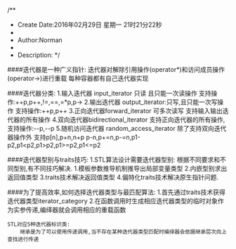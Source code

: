 /**
* Create Date:2016年02月29日 星期一 21时21分22秒
* 
* Author:Norman
* 
* Description: 
*/

####迭代器是一种广义指针:
    迭代器对解除引用操作(operator*)和访问成员操作(operator->)进行重载
    每种容器都有自己迭代器实现

####迭代器分类:
    1.输入迭代器 input_iterator 只读 且只能一次读操作
        支持操作:++p,p++,!=,==,=*p,p->
    2.输出迭代器 output_iterator:只写,且只能一次写操作
        支持操作:++p,p++
    3.正向迭代器forward_iterator 可多次读写
        支持输入输出迭代器的所有操作
    4.双向迭代器bidirectional_iterator 支持正向迭代器的所有操作,
        支持操作:--p,--p
    5.随机访问迭代器 random_access_iterator 
        除了支持双向迭代器操作外
        支持p[n],p+n,n+p p-n,p+=n,p-=n,p1-p2,p1<p2,p1>p2,p1>=p2,p1<=p2

####迭代器型别与traits技巧:
    1.STL算法设计需要迭代器型别:
        根据不同要求和不同型别,有不同技巧解决.
        1.模板参数推导机制推导出局部变量类型
        2.内嵌型别求出返回值类型
        3.traits技术解决返回值类型
        4.偏特化traits技术解决原生指针问题.

####为了提高效率,如何选择迭代器类型与最匹配算法:
    1.首先通过traits技术获得迭代器类型iterator_category
    2.在函数调用时生成相应迭代器类型的临时对象作为实参传递,编绎器就会调用相应的重载函数

    STL对应5种迭代器标识类:
        继承是为了可以使用传递调用,当不存在某种迭代器类型匹配时编绎器会依据继承层次向上查找进行传递
